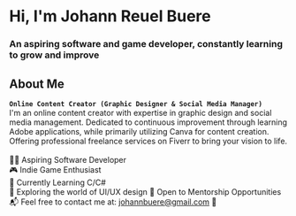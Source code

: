 <h1 align="left">Hi, I'm Johann Reuel Buere</h1>

<h3 align="left">An aspiring software and game developer, constantly learning to grow and improve</h3>

## About Me
**`Online Content Creator (Graphic Designer & Social Media Manager)`**<br>
I'm an online content creator with expertise in graphic design and social media management. Dedicated to continuous improvement through learning Adobe applications, while primarily utilizing Canva for content creation. Offering professional freelance services on Fiverr to bring your vision to life.<br><br>
👨‍💻 Aspiring Software Developer<br>
🎮 Indie Game Enthusiast<br>
🌱 Currently Learning C/C#<br>
🎨 Exploring the world of UI/UX design
👥 Open to Mentorship Opportunities<br>
📬 Feel free to contact me at: johannbuere@gmail.com 📧<br>

